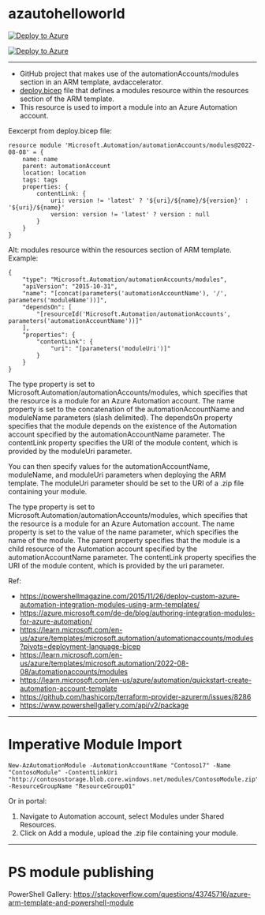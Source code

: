 # azautohelloworld

[![Deploy to Azure](https://aka.ms/deploytoazurebutton)](https://portal.azure.com/#blade/Microsoft_Azure_CreateUIDef/CustomDeploymentBlade/uri/https%3A%2F%2Fraw.githubusercontent.com%2Fbartduncan%2Fazautohelloworld%2Fmain%2FHelloWorldRunbook%2FHelloWorldRunbookArm.json)

[![Deploy to Azure](https://aka.ms/deploytoazurebutton)](https://portal.azure.com/#blade/Microsoft_Azure_CreateUIDef/CustomDeploymentBlade/uri/https%3A%2F%2Fraw.githubusercontent.com%2Fbartduncan%2Fazautohelloworld%2Fmain%2FHelloWorldRunbook%2FHelloWorldRunbookArm2.json)


----

* GitHub project that makes use of the automationAccounts/modules section in an ARM template, avdaccelerator. 
* [deploy.bicep](https://github.com/Azure/avdaccelerator/blob/main/carml/1.3.0/Microsoft.Automation/automationAccounts/modules/deploy.bicep) file that defines a modules resource within the resources section of the ARM template.
* This resource is used to import a module into an Azure Automation account.

Eexcerpt from deploy.bicep file:

```
resource module 'Microsoft.Automation/automationAccounts/modules@2022-08-08' = {
    name: name
    parent: automationAccount
    location: location
    tags: tags
    properties: {
        contentLink: {
            uri: version != 'latest' ? '${uri}/${name}/${version}' : '${uri}/${name}'
            version: version != 'latest' ? version : null
        }
    }
}
```

Alt: modules resource within the resources section of ARM template. Example:

```
{
    "type": "Microsoft.Automation/automationAccounts/modules",
    "apiVersion": "2015-10-31",
    "name": "[concat(parameters('automationAccountName'), '/', parameters('moduleName'))]",
    "dependsOn": [
        "[resourceId('Microsoft.Automation/automationAccounts', parameters('automationAccountName'))]"
    ],
    "properties": {
        "contentLink": {
            "uri": "[parameters('moduleUri')]"
        }
    }
}
```

The type property is set to Microsoft.Automation/automationAccounts/modules, which specifies that the resource is a module for an Azure Automation account. The name property is set to the concatenation of the automationAccountName and moduleName parameters (slash delimited). The dependsOn property specifies that the module depends on the existence of the Automation account specified by the automationAccountName parameter. The contentLink property specifies the URI of the module content, which is provided by the moduleUri parameter.

You can then specify values for the automationAccountName, moduleName, and moduleUri parameters when deploying the ARM template. The moduleUri parameter should be set to the URI of a .zip file containing your module.

The type property is set to Microsoft.Automation/automationAccounts/modules, which specifies that the resource is a module for an Azure Automation account. The name property is set to the value of the name parameter, which specifies the name of the module. The parent property specifies that the module is a child resource of the Automation account specified by the automationAccountName parameter. The contentLink property specifies the URI of the module content, which is provided by the uri parameter.

Ref: 
* https://powershellmagazine.com/2015/11/26/deploy-custom-azure-automation-integration-modules-using-arm-templates/
* https://azure.microsoft.com/de-de/blog/authoring-integration-modules-for-azure-automation/
* https://learn.microsoft.com/en-us/azure/templates/microsoft.automation/automationaccounts/modules?pivots=deployment-language-bicep
* https://learn.microsoft.com/en-us/azure/templates/microsoft.automation/2022-08-08/automationaccounts/modules
* https://learn.microsoft.com/en-us/azure/automation/quickstart-create-automation-account-template
* https://github.com/hashicorp/terraform-provider-azurerm/issues/8286
* https://www.powershellgallery.com/api/v2/package

----

# Imperative Module Import

```
New-AzAutomationModule -AutomationAccountName "Contoso17" -Name "ContosoModule" -ContentLinkUri "http://contosostorage.blob.core.windows.net/modules/ContosoModule.zip" -ResourceGroupName "ResourceGroup01"
```

Or in portal: 
1. Navigate to Automation account, select Modules under Shared Resources.
2. Click on Add a module, upload the .zip file containing your module.

----

# PS module publishing

PowerShell Gallery: https://stackoverflow.com/questions/43745716/azure-arm-template-and-powershell-module

